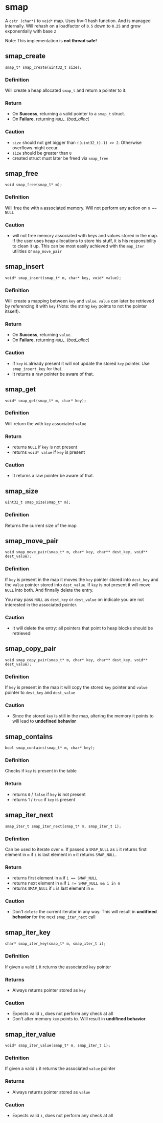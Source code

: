 # smap

A `cstr (char*)` to `void*` map. Uses fnv-1 hash function. And is managed
internally. Will rehash on a loadfactor of `0.5` down to `0.25` and grow
exponentially with base `2`

Note: This implementation is **not thread safe!**

## smap_create
```smap_t* smap_create(uint32_t size);```

### Definition
Will create a heap allocated `smap_t` and return a pointer to it.

### Return
- On **Success**, returning a valid pointer to a `smap_t` struct. 
- On **Failure**, returning `NULL`. (_bad_alloc_)

### Caution
- `size` should not get bigger than `((uint32_t)-1) >> 2`. Otherwise overflows
  might occur.
- `size` should be greater than `0`
- created struct must later be freed via `smap_free`

## smap_free
```void smap_free(smap_t* m);```

### Definition
Will free the with `m` associated memory. Will not perform any action on `m ==
NULL`

### Caution
- will not free memory associated with keys and values stored in the map. If the
  user uses heap allocations to store his stuff, it is his responsibility to
  clean it up. This can be most easily achieved with the `map_iter` utilities
  or `map_move_pair`

## smap_insert
```void* smap_insert(smap_t* m, char* key, void* value);```

### Definition
Will create a mapping between `key` and `value`. `value` can later be retrieved
by referencing it with `key` (Note: the string `key` points to not the pointer
itsself).

### Return
- On **Success**, returning `value`.
- On **Failure**, returning `NULL`. (_bad_alloc_)

### Caution
- If `key` is already present it will not update the stored `key` pointer. Use
  `smap_insert_key` for that.
- It returns a raw pointer be aware of that.

## smap_get
```void* smap_get(smap_t* m, char* key);```

### Definition
Will return the with `key` associated `value`.

### Return
- returns `NULL` if `key` is not present
- returns `void* value` if `key` is present
 
### Caution
- It returns a raw pointer be aware of that.

## smap_size
```uint32_t smap_size(smap_t* m);```

### Definition
Returns the current size of the map

## smap_move_pair
```void smap_move_pair(smap_t* m, char* key, char** dest_key, void** dest_value);```

### Definition
If `key` is present in the map it moves the `key` pointer stored into `dest_key`
and the `value` pointer stored into `dest_value`. If `key` is not present it
will move `NULL` into both. And finnally delete the entry.

You may pass `NULL` as `dest_key` or `dest_value` on indicate you are not
interested in the associated pointer.

### Caution
- It will delete the entry: all pointers that point to heap blocks should be
  retrieved

## smap_copy_pair
```void smap_copy_pair(smap_t* m, char* key, char** dest_key, void** dest_value);```

### Definition
If `key` is present in the map it will copy the stored `key` pointer and `value`
pointer to `dest_key` and `dest_value`

### Caution
- Since the stored `key` is still in the map, altering the memory it points to
  will lead to **undefined behavior**

## smap_contains
```bool smap_contains(smap_t* m, char* key);```

### Definition
Checks if `key` is present in the table

### Return
- returns `0` / `false` if `key` is not present
- returns 1 / `true` if `key` is present

## smap_iter_next
```smap_iter_t smap_iter_next(smap_t* m, smap_iter_t i);```

### Definition
Can be used to iterate over `m`. If passed a `SMAP_NULL` as `i` it returns first element
in `m` if `i` is last element in `m` it returns `SMAP_NULL`.

### Return
- returns first element in `m` if `i == SMAP_NULL`
- returns next element in `m` if `i != SMAP_NULL && i in m`
- returns `SMAP_NULL` if `i` is last element in `m`

### Caution
- Don't `delete` the current iterator in any way. This will result in
  **undifined behavior** for the next `smap_iter_next` call

## smap_iter_key
```char* smap_iter_key(smap_t* m, smap_iter_t i);```

### Definition
If given a valid `i` it returns the associated `key` pointer

### Returns
- Always returns pointer stored as `key`

### Caution
- Expects valid `i`, does not perform any check at all
- Don't alter memory `key` points to. Will result in **undifined behavior**

## smap_iter_value
```void* smap_iter_value(smap_t* m, smap_iter_t i);```

### Definition
If given a valid `i` it returns the associated `value` pointer

### Returns
- Always returns pointer stored as `value`

### Caution
- Expects valid `i`, does not perform any check at all


